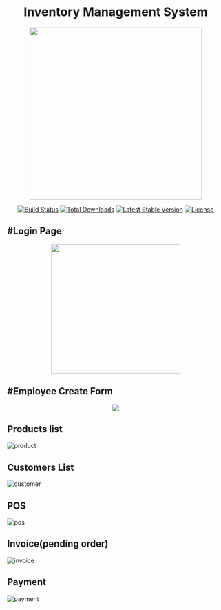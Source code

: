 <h1 align="center">Inventory Management System</h1>

<p align="center"><a href="https://laravel.com" target="_blank"><img src="https://raw.githubusercontent.com/laravel/art/master/logo-lockup/5%20SVG/2%20CMYK/1%20Full%20Color/laravel-logolockup-cmyk-red.svg" width="400"></a></p>

<p align="center">
<a href="https://travis-ci.org/laravel/framework"><img src="https://travis-ci.org/laravel/framework.svg" alt="Build Status"></a>
<a href="https://packagist.org/packages/laravel/framework"><img src="https://img.shields.io/packagist/dt/laravel/framework" alt="Total Downloads"></a>
<a href="https://packagist.org/packages/laravel/framework"><img src="https://img.shields.io/packagist/v/laravel/framework" alt="Latest Stable Version"></a>
<a href="https://packagist.org/packages/laravel/framework"><img src="https://img.shields.io/packagist/l/laravel/framework" alt="License"></a>
</p>

## #Login Page

<p align="center">
<img width="300px" height="300px" src="https://user-images.githubusercontent.com/80118217/182118383-90cdb0e7-0458-44fc-86b7-f829c73d1014.JPG"/>
</p>


## #Employee Create Form

<p align="center">
<img src="https://user-images.githubusercontent.com/80118217/182120495-eabeb2bb-f6c9-4f48-94e2-6a3c65a14156.JPG">
</p>

## Products list
![product](https://user-images.githubusercontent.com/80118217/183303865-618e7f5d-dc84-4529-b332-de33bf7bc944.JPG)

## Customers List

![customer](https://user-images.githubusercontent.com/80118217/183304071-c1bf2d14-9fdd-49de-89e0-65a67076ba22.JPG)

##  POS

![pos](https://user-images.githubusercontent.com/80118217/184341604-8765ef84-8776-4111-a197-766544b887ca.JPG)

## Invoice(pending order)

![invoice](https://user-images.githubusercontent.com/80118217/184342103-5dede9cb-9515-40aa-8ce1-04dce3b95656.JPG)

## Payment

![payment](https://user-images.githubusercontent.com/80118217/184342297-a724a42d-47cc-4f0c-a98b-1d8f21fdad0a.JPG)



